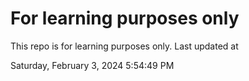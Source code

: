 # For learning purposes only
This repo is for learning purposes only.
Last updated at

Saturday, February 3, 2024 5:54:49 PM

